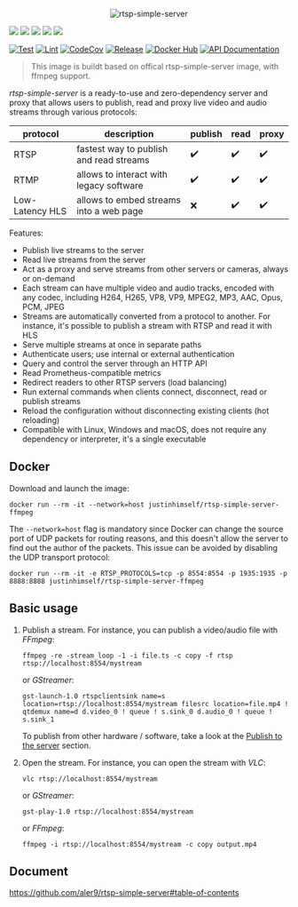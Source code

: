 <p align="center">
    <img src="https://github.com/aler9/rtsp-simple-server/raw/main/logo.png" alt="rtsp-simple-server">
</p>

![](https://img.shields.io/badge/x86-9cf) ![](https://img.shields.io/badge/x86_64-red) ![](https://img.shields.io/badge/ARM_64-ff69b4) ![](https://img.shields.io/badge/ARM_v7-yellow) ![](https://img.shields.io/badge/ARM_v6-green)

[![Test](https://github.com/aler9/rtsp-simple-server/workflows/test/badge.svg)](https://github.com/aler9/rtsp-simple-server/actions?query=workflow:test)
[![Lint](https://github.com/aler9/rtsp-simple-server/workflows/lint/badge.svg)](https://github.com/aler9/rtsp-simple-server/actions?query=workflow:lint)
[![CodeCov](https://codecov.io/gh/aler9/rtsp-simple-server/branch/main/graph/badge.svg)](https://codecov.io/gh/aler9/rtsp-simple-server/branch/main)
[![Release](https://img.shields.io/github/v/release/aler9/rtsp-simple-server)](https://github.com/aler9/rtsp-simple-server/releases)
[![Docker Hub](https://img.shields.io/badge/docker-aler9/rtsp--simple--server-blue)](https://hub.docker.com/r/aler9/rtsp-simple-server)
[![API Documentation](https://img.shields.io/badge/api-documentation-blue)](https://aler9.github.io/rtsp-simple-server)

> This image is buildt based on offical rtsp-simple-server image, with ffmpeg support.

_rtsp-simple-server_ is a ready-to-use and zero-dependency server and proxy that allows users to publish, read and proxy live video and audio streams through various protocols:

| protocol        | description                             | publish            | read               | proxy              |
| --------------- | --------------------------------------- | ------------------ | ------------------ | ------------------ |
| RTSP            | fastest way to publish and read streams | :heavy_check_mark: | :heavy_check_mark: | :heavy_check_mark: |
| RTMP            | allows to interact with legacy software | :heavy_check_mark: | :heavy_check_mark: | :heavy_check_mark: |
| Low-Latency HLS | allows to embed streams into a web page | :x:                | :heavy_check_mark: | :heavy_check_mark: |

Features:

- Publish live streams to the server
- Read live streams from the server
- Act as a proxy and serve streams from other servers or cameras, always or on-demand
- Each stream can have multiple video and audio tracks, encoded with any codec, including H264, H265, VP8, VP9, MPEG2, MP3, AAC, Opus, PCM, JPEG
- Streams are automatically converted from a protocol to another. For instance, it's possible to publish a stream with RTSP and read it with HLS
- Serve multiple streams at once in separate paths
- Authenticate users; use internal or external authentication
- Query and control the server through an HTTP API
- Read Prometheus-compatible metrics
- Redirect readers to other RTSP servers (load balancing)
- Run external commands when clients connect, disconnect, read or publish streams
- Reload the configuration without disconnecting existing clients (hot reloading)
- Compatible with Linux, Windows and macOS, does not require any dependency or interpreter, it's a single executable

## Docker

Download and launch the image:

```
docker run --rm -it --network=host justinhimself/rtsp-simple-server-ffmpeg
```

The `--network=host` flag is mandatory since Docker can change the source port of UDP packets for routing reasons, and this doesn't allow the server to find out the author of the packets. This issue can be avoided by disabling the UDP transport protocol:

```
docker run --rm -it -e RTSP_PROTOCOLS=tcp -p 8554:8554 -p 1935:1935 -p 8888:8888 justinhimself/rtsp-simple-server-ffmpeg
```

## Basic usage

1. Publish a stream. For instance, you can publish a video/audio file with _FFmpeg_:

   ```
   ffmpeg -re -stream_loop -1 -i file.ts -c copy -f rtsp rtsp://localhost:8554/mystream
   ```

   or _GStreamer_:

   ```
   gst-launch-1.0 rtspclientsink name=s location=rtsp://localhost:8554/mystream filesrc location=file.mp4 ! qtdemux name=d d.video_0 ! queue ! s.sink_0 d.audio_0 ! queue ! s.sink_1
   ```

   To publish from other hardware / software, take a look at the [Publish to the server](#publish-to-the-server) section.

2. Open the stream. For instance, you can open the stream with _VLC_:

   ```
   vlc rtsp://localhost:8554/mystream
   ```

   or _GStreamer_:

   ```
   gst-play-1.0 rtsp://localhost:8554/mystream
   ```

   or _FFmpeg_:

   ```
   ffmpeg -i rtsp://localhost:8554/mystream -c copy output.mp4
   ```

## Document

https://github.com/aler9/rtsp-simple-server#table-of-contents
